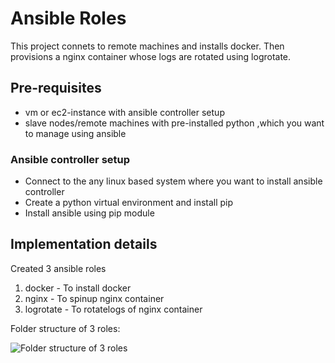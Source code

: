 # Ansible Roles
This project connets to remote machines and installs docker. Then provisions a nginx container whose logs are rotated using logrotate.

## Pre-requisites
* vm or ec2-instance with ansible controller setup
* slave nodes/remote machines with pre-installed python ,which you want to manage using ansible 

###  Ansible controller setup
* Connect to the any linux based system where you want to install ansible controller
* Create a python virtual environment and install pip
* Install ansible using pip module

## Implementation details

Created 3 ansible roles
1. docker - To install docker 
2. nginx - To spinup nginx container
3. logrotate - To rotatelogs of nginx container

 Folder structure of 3 roles:

 ![Folder structure of 3 roles](https://example.com/cat.jpg)




